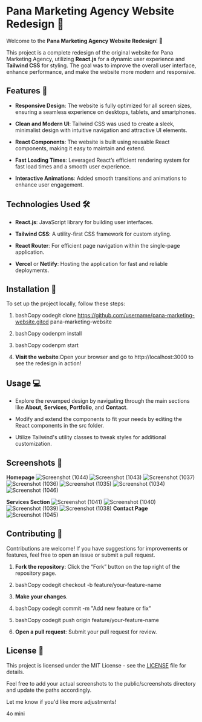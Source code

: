 Pana Marketing Agency Website Redesign 🚀
=========================================

Welcome to the **Pana Marketing Agency Website Redesign**! 🎨

This project is a complete redesign of the original website for Pana Marketing Agency, utilizing **React.js** for a dynamic user experience and **Tailwind CSS** for styling. The goal was to improve the overall user interface, enhance performance, and make the website more modern and responsive.

Features 🌟
-----------

*   **Responsive Design**: The website is fully optimized for all screen sizes, ensuring a seamless experience on desktops, tablets, and smartphones.
    
*   **Clean and Modern UI**: Tailwind CSS was used to create a sleek, minimalist design with intuitive navigation and attractive UI elements.
    
*   **React Components**: The website is built using reusable React components, making it easy to maintain and extend.
    
*   **Fast Loading Times**: Leveraged React’s efficient rendering system for fast load times and a smooth user experience.
    
*   **Interactive Animations**: Added smooth transitions and animations to enhance user engagement.
    

Technologies Used 🛠️
---------------------

*   **React.js**: JavaScript library for building user interfaces.
    
*   **Tailwind CSS**: A utility-first CSS framework for custom styling.
    
*   **React Router**: For efficient page navigation within the single-page application.
    
*   **Vercel** or **Netlify**: Hosting the application for fast and reliable deployments.
    

Installation 🔧
---------------

To set up the project locally, follow these steps:

1.  bashCopy codegit clone https://github.com/username/pana-marketing-website.gitcd pana-marketing-website
    
2.  bashCopy codenpm install
    
3.  bashCopy codenpm start
    
4.  **Visit the website**:Open your browser and go to http://localhost:3000 to see the redesign in action!
    

Usage 💻
--------

*   Explore the revamped design by navigating through the main sections like **About**, **Services**, **Portfolio**, and **Contact**.
    
*   Modify and extend the components to fit your needs by editing the React components in the src folder.
    
*   Utilize Tailwind's utility classes to tweak styles for additional customization.
    

Screenshots 📸
--------------

**Homepage**
![Screenshot (1044)](https://github.com/user-attachments/assets/e9726330-cc81-4ba5-a8db-0a32a1fc799d)
![Screenshot (1043)](https://github.com/user-attachments/assets/683178e1-5fe0-427a-8bad-64d77ef5feef)
![Screenshot (1037)](https://github.com/user-attachments/assets/428f250e-7313-4c3b-a4d3-8bd24fda949e)
![Screenshot (1036)](https://github.com/user-attachments/assets/24fbf872-5f03-4a4a-87ac-d6da4a8319b1)
![Screenshot (1035)](https://github.com/user-attachments/assets/3ef02e12-c2e6-4c1b-841a-d948a074ef41)
![Screenshot (1034)](https://github.com/user-attachments/assets/722f7bf2-b150-4c0b-9012-c7c056339025)
![Screenshot (1046)](https://github.com/user-attachments/assets/6704c190-f079-4993-b7a5-a8bc67e8f0d8)


**Services Section**
![Screenshot (1041)](https://github.com/user-attachments/assets/896aa8d9-a1fb-4ce0-9a34-237af28152cc)
![Screenshot (1040)](https://github.com/user-attachments/assets/effffb12-2098-42f1-9b9b-b83bcfb473b2)
![Screenshot (1039)](https://github.com/user-attachments/assets/358bf86b-82ac-4e68-8ec4-7045f796317b)
![Screenshot (1038)](https://github.com/user-attachments/assets/31e5efea-d023-4cd3-a6db-8fd2ebd36a7f)
**Contact Page**
![Screenshot (1045)](https://github.com/user-attachments/assets/172ffb50-7099-445d-9767-764364f1ad09)


Contributing 🤝
---------------

Contributions are welcome! If you have suggestions for improvements or features, feel free to open an issue or submit a pull request.

1.  **Fork the repository**: Click the “Fork” button on the top right of the repository page.
    
2.  bashCopy codegit checkout -b feature/your-feature-name
    
3.  **Make your changes**.
    
4.  bashCopy codegit commit -m "Add new feature or fix"
    
5.  bashCopy codegit push origin feature/your-feature-name
    
6.  **Open a pull request**: Submit your pull request for review.
    

License 📜
----------

This project is licensed under the MIT License - see the [LICENSE](LICENSE) file for details.

Feel free to add your actual screenshots to the public/screenshots directory and update the paths accordingly.

Let me know if you'd like more adjustments!

4o mini
